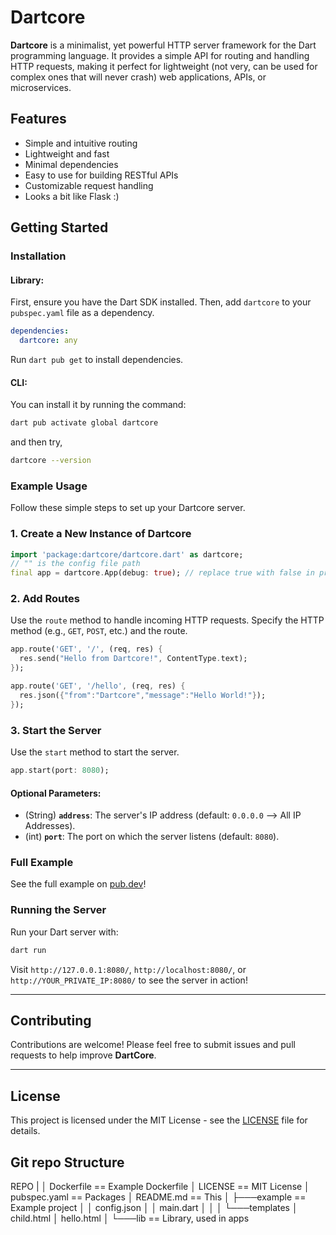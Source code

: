 # Dartcore
**Dartcore** is a minimalist, yet powerful HTTP server framework for the Dart programming language. It provides a simple API for routing and handling HTTP requests, making it perfect for lightweight (not very, can be used for complex ones that will never crash) web applications, APIs, or microservices.

## Features
- Simple and intuitive routing
- Lightweight and fast
- Minimal dependencies
- Easy to use for building RESTful APIs
- Customizable request handling
- Looks a bit like Flask :)

## Getting Started

### Installation

#### Library:
First, ensure you have the Dart SDK installed. Then, add `dartcore` to your `pubspec.yaml` file as a dependency.

```yaml
dependencies:
  dartcore: any
```

Run `dart pub get` to install dependencies.

#### CLI:
You can install it by running the command:

```bash
dart pub activate global dartcore
```

and then try,

```bash
dartcore --version
```

### Example Usage

Follow these simple steps to set up your Dartcore server.

### 1. Create a New Instance of Dartcore
```dart
import 'package:dartcore/dartcore.dart' as dartcore;
// "" is the config file path
final app = dartcore.App(debug: true); // replace true with false in production mode! this specifies Debugging mode
```

### 2. Add Routes
Use the `route` method to handle incoming HTTP requests. Specify the HTTP method (e.g., `GET`, `POST`, etc.) and the route.

```dart
app.route('GET', '/', (req, res) {
  res.send("Hello from Dartcore!", ContentType.text);
});

app.route('GET', '/hello', (req, res) {
  res.json({"from":"Dartcore","message":"Hello World!"});
});
```

### 3. Start the Server
Use the `start` method to start the server.

```dart
app.start(port: 8080);
```

#### Optional Parameters:
- (String) **`address`**: The server's IP address (default: `0.0.0.0` --> All IP Addresses).
- (int) **`port`**: The port on which the server listens (default: `8080`).

### Full Example
See the full example on [pub.dev](https://pub.dev/packages/dartcore/example)!

### Running the Server
Run your Dart server with:

```bash
dart run
```

Visit `http://127.0.0.1:8080/`, `http://localhost:8080/`, or `http://YOUR_PRIVATE_IP:8080/` to see the server in action!

---

## Contributing
Contributions are welcome! Please feel free to submit issues and pull requests to help improve **DartCore**.

---

## License
This project is licensed under the MIT License - see the [LICENSE](LICENSE) file for details.

## Git repo Structure
REPO
|
│   Dockerfile    == Example Dockerfile
│   LICENSE      == MIT License
│   pubspec.yaml   == Packages
│   README.md   == This
│
├───example   == Example project
│   │   config.json
│   │   main.dart
│   │
│   └───templates
│           child.html
│           hello.html
│
└───lib   == Library, used in apps